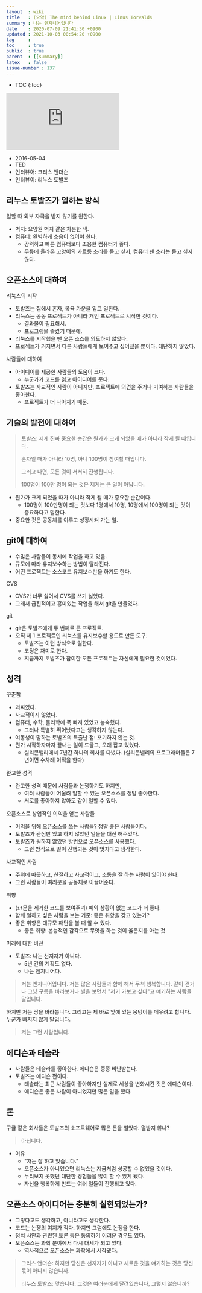 ```yaml
---
layout  : wiki
title   : (요약) The mind behind Linux | Linus Torvalds
summary : 나는 엔지니어입니다
date    : 2020-07-09 21:41:30 +0900
updated : 2021-10-03 00:54:20 +0900
tag     : 
toc     : true
public  : true
parent  : [[summary]]
latex   : false
issue-number : 137
---
```

* TOC
{:toc}

<iframe max-width="100%" height="auto" src="https://www.youtube.com/embed/o8NPllzkFhE" frameborder="0" allow="accelerometer; autoplay; encrypted-media; gyroscope; picture-in-picture" allowfullscreen></iframe>

- 2016-05-04
- TED
- 인터뷰어: 크리스 앤더슨
- 인터뷰이: 리누스 토발즈

## 리누스 토발즈가 일하는 방식

일할 때 외부 자극을 받지 않기를 원한다.
- 벽지: 요양원 벽지 같은 차분한 색.
- 컴퓨터: 완벽하게 소음이 없어야 한다.
    - 강력하고 빠른 컴퓨터보다 조용한 컴퓨터가 좋다.
    - 무릎에 올라온 고양이의 가르릉 소리를 듣고 싶지, 컴퓨터 팬 소리는 듣고 싶지 않다.

## 오픈소스에 대하여

리눅스의 시작

- 토발즈는 집에서 혼자, 목욕 가운을 입고 일한다.
- 리눅스는 공동 프로젝트가 아니라 개인 프로젝트로 시작한 것이다.
    - 결과물이 필요해서.
    - 프로그램을 즐겼기 때문에.
- 리눅스를 시작했을 땐 오픈 소스를 의도하지 않았다.
- 프로젝트가 커지면서 다른 사람들에게 보여주고 싶어졌을 뿐이다. 대단하지 않았다.

사람들에 대하여

- 아이디어를 제공한 사람들의 도움이 크다.
    - 누군가가 코드를 읽고 아이디어를 준다.
- 토발즈는 사교적인 사람이 아니지만, 프로젝트에 의견을 주거나 기여하는 사람들을 좋아한다.
    - 프로젝트가 더 나아지기 때문.

## 기술의 발전에 대하여

> 토발즈: 제게 진짜 중요한 순간은 뭔가가 크게 되었을 때가 아니라 작게 될 때입니다.
>
> 혼자일 때가 아니라 10명, 아니 100명이 참여할 때입니다.
>
> 그러고 나면, 모든 것이 서서히 진행됩니다.
>
> 100명이 100만 명이 되는 것은 제게는 큰 일이 아닙니다.

- 뭔가가 크게 되었을 때가 아니라 작게 될 때가 중요한 순간이다.
    - 100명이 100만명이 되는 것보다 1명에서 10명, 10명에서 100명이 되는 것이 중요하다고 말한다.
- 중요한 것은 공동체를 이루고 성장시켜 가는 일.

## git에 대하여

- 수많은 사람들이 동시에 작업을 하고 있음.
- 규모에 따라 유지보수하는 방법이 달라진다.
- 어떤 프로젝트는 소스코드 유지보수만을 하기도 한다.

CVS

- CVS가 너무 싫어서 CVS를 쓰기 싫었다.
- 그래서 급진적이고 흥미있는 작업을 해서 git을 만들었다.

git

- git은 토발즈에게 두 번째로 큰 프로젝트.
- 오직 제 1 프로젝트인 리눅스를 유지보수할 용도로 만든 도구.
    - 토발즈는 이런 방식으로 일한다.
    - 코딩은 재미로 한다.
    - 지금까지 토발즈가 참여한 모든 프로젝트는 자신에게 필요한 것이었다.

## 성격

꾸준함

- 괴짜였다.
- 사교적이지 않았다.
- 컴퓨터, 수학, 물리학에 푹 빠져 있었고 능숙했다.
    - 그러나 특별히 뛰어났다고는 생각하지 않는다.
- 여동생이 말하는 토발즈의 특출난 점: 포기하지 않는 것.
- 뭔가 시작하자마자 끝내는 일이 드물고, 오래 잡고 있었다.
    - 실리콘밸리에서 7년간 하나의 회사를 다녔다. (실리콘밸리의 프로그래머들은 7년이면 수차례 이직을 한다)

완고한 성격

- 완고한 성격 때문에 사람들과 논쟁하기도 하지만,
    - 여러 사람들이 어울려 일할 수 있는 오픈소스를 정말 좋아한다.
    - 서로를 좋아하지 않아도 같이 일할 수 있다.

오픈소스로 상업적인 이익을 얻는 사람들

- 이익을 위해 오픈소스를 쓰는 사람들? 정말 좋은 사람들이다.
- 토발즈가 관심만 있고 하지 않았던 일들을 대신 해주었다.
- 토발즈가 원하지 않았던 방법으로 오픈소스를 사용했다.
    - 그런 방식으로 일이 진행되는 것이 멋지다고 생각한다.

사교적인 사람

- 주위에 따뜻하고, 친절하고 사교적이고, 소통을 잘 하는 사람이 있어야 한다.
- 그런 사람들이 여러분을 공동체로 이끌어준다.

취향

- (`if`문을 제거한 코드를 보여주며) 예외 상황이 없는 코드가 더 좋다.
- 함께 일하고 싶은 사람을 보는 기준: 좋은 취향을 갖고 있는가?
- 좋은 취향은 대규모 패턴을 볼 때 알 수 있다.
    - 좋은 취향: 본능적인 감각으로 무엇을 하는 것이 옳은지를 아는 것.

미래에 대한 비전

- 토발즈: 나는 선지자가 아니다.
    - 5년 간의 계획도 없다.
    - 나는 엔지니어다.

> 저는 엔지니어입니다. 저는 많은 사람들과 함께 해서 무척 행복합니다.
같이 걷거나 그냥 구름을 바라보거나 별을 보면서 "저기 가보고 싶다"고 얘기하는 사람들 말입니다.
>
하지만 저는 땅을 바라봅니다. 그리고는 제 바로 앞에 있는 웅덩이를 메우려고 합니다. 누군가 빠지지 않게 말입니다.
>
> 저는 그런 사람입니다.

## 에디슨과 테슬라

- 사람들은 테슬라를 좋아한다. 에디슨은 종종 비난받는다.
- 토발즈는 에디슨 편이다.
    - 테슬라는 최근 사람들이 좋아하지만 실제로 세상을 변화시킨 것은 에디슨이다.
    - 에디슨은 좋은 사람이 아니었지만 많은 일을 했다.

## 돈

구글 같은 회사들은 토발즈의 소프트웨어로 많은 돈을 벌었다. 열받지 않나?

> 아닙니다.

- 이유
    - "저는 잘 하고 있습니다."
    - 오픈소스가 아니었으면 리눅스는 지금처럼 성공할 수 없었을 것이다.
    - 누리보지 못했던 대단한 경험들을 많이 할 수 있게 됐다.
    - 자신을 행복하게 만드는 여러 일들이 진행되고 있다.

## 오픈소스 아이디어는 충분히 실현되었는가?

- 그렇다고도 생각하고, 아니라고도 생각한다.
- 코드는 논쟁의 여지가 적다. 하지만 그럼에도 논쟁을 한다.
- 정치 사안과 관련된 토론 등은 동의하기 어려운 경우도 있다.
- 오픈소스는 과학 분야에서 다시 대세가 되고 있다.
    - 역사적으로 오픈소스는 과학에서 시작됐다.


> 크리스 앤더슨: 하지만 당신은 선지자가 아니고 새로운 것을 얘기하는 것은 당신 몫이 아니지 않습니까.
>
> 리누스 토발즈: 맞습니다. 그것은 여러분에게 달려있습니다, 그렇지 않습니까?


